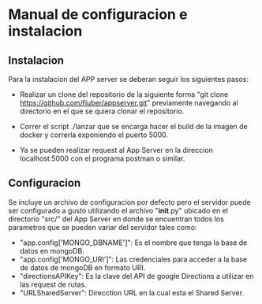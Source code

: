 # Manual de configuracion e instalacion

## Instalacion
Para la instalacion del APP server se deberan seguir los siguientes pasos:

- Realizar un clone del repositorio de la siguiente forma "git clone https://github.com/fiuber/appserver.git" previamente navegando al directorio en el que se quiera clonar el repositorio.

- Correr el script ./lanzar que se encarga hacer el build de la imagen de docker y correrla exponiendo el puerto 5000.

- Ya se pueden realizar request al App Server en la direccion localhost:5000 con el programa postman o similar. 

## Configuracion
Se incluye un archivo de configuracion por defecto pero el servidor puede ser configurado a gusto utilizando el archivo "__init__.py" ubicado en el directorio "src/" del App Server en donde se encuentran todos los parametros que se pueden variar del servidor tales como:

- "app.config['MONGO_DBNAME']": Es el nombre que tenga la base de datos en mongoDB.
- "app.config['MONGO_URI']": Las credenciales para acceder a la base de datos de mongoDB en formato URI.
- "directionsAPIKey": Es la clave del API de google Directions a utilizar en las request de rutas.
- "URLSharedServer": Direcction URL en la cual esta el Shared Server.

